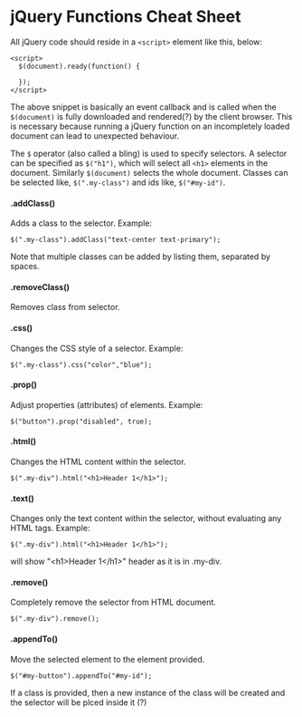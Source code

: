 # jQuery Functions Cheat Sheet

All jQuery code should reside in a ```<script>``` element like this, below:
```
<script>
  $(document).ready(function() {
    
  });
</script>
```
The above snippet is basically an event callback and is called when the ```$(document)``` is fully downloaded and rendered(?) by the client browser. This is necessary because running a jQuery function on an incompletely loaded document can lead to unexpected behaviour.

The ```$``` operator (also called a bling) is used to specify selectors. A selector can be specified as ```$("h1")```, which will select all ```<h1>``` elements in the document. Similarly ```$(document)``` selects the whole document. Classes can be selected like, ```$(".my-class")``` and ids like, ```$("#my-id")```.

#### .addClass()

Adds a class to the selector. Example:
```
$(".my-class").addClass("text-center text-primary");
```
Note that multiple classes can be added by listing them, separated by spaces.


#### .removeClass()

Removes class from selector.


#### .css()

Changes the CSS style of a selector. Example:
```
$(".my-class").css("color","blue");
```


#### .prop()
Adjust properties (attributes) of elements. Example:
```
$("button").prop("disabled", true);
```


#### .html()
Changes the HTML content within the selector.
```
$(".my-div").html("<h1>Header 1</h1>");
```

#### .text()
Changes only the text content within the selector, without evaluating any HTML tags. Example:
```
$(".my-div").html("<h1>Header 1</h1>");
```
will show "\<h1\>Header 1\<\/h1\>" header as it is in .my-div.


#### .remove()
Completely remove the selector from HTML document.
```
$(".my-div").remove();
```


#### .appendTo()
Move the selected element to the element provided.
```
$("#my-button").appendTo("#my-id");
```
If a class is provided, then a new instance of the class will be created and the selector will be plced inside it (?)